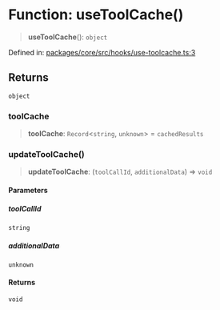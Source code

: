 # Function: useToolCache()

> **useToolCache**(): `object`

Defined in: [packages/core/src/hooks/use-toolcache.ts:3](https://github.com/GeoDaCenter/openassistant/blob/dc72d81a35cf8e46295657303846fbb4ad891993/packages/core/src/hooks/use-toolcache.ts#L3)

## Returns

`object`

### toolCache

> **toolCache**: `Record`\<`string`, `unknown`\> = `cachedResults`

### updateToolCache()

> **updateToolCache**: (`toolCallId`, `additionalData`) => `void`

#### Parameters

##### toolCallId

`string`

##### additionalData

`unknown`

#### Returns

`void`
